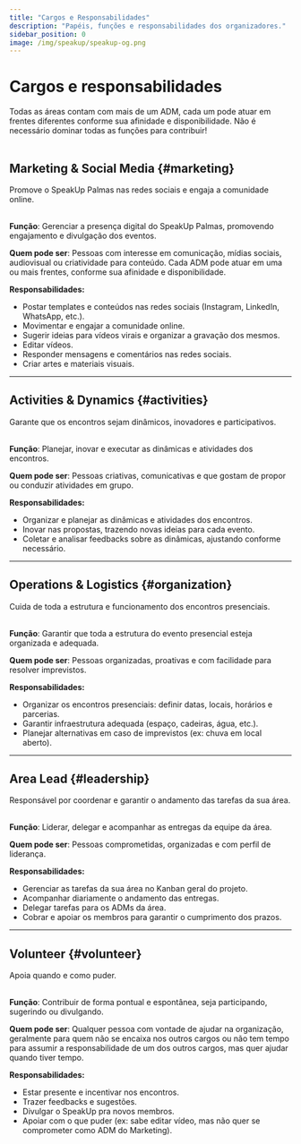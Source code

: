 ```yaml
---
title: "Cargos e Responsabilidades"
description: "Papéis, funções e responsabilidades dos organizadores."
sidebar_position: 0
image: /img/speakup/speakup-og.png
---
```


# Cargos e responsabilidades

<div className="alert alert--warning" role="alert">Todas as áreas contam com mais de um ADM, cada um pode atuar em frentes diferentes conforme sua afinidade e disponibilidade. Não é necessário dominar todas as funções para contribuir!</div>

<br/>

## Marketing & Social Media {#marketing}

<div className="alert alert--info" role="alert">Promove o SpeakUp Palmas nas redes sociais e engaja a comunidade online.</div>

<br/>

**Função**: Gerenciar a presença digital do SpeakUp Palmas, promovendo engajamento e divulgação dos eventos.

**Quem pode ser**: Pessoas com interesse em comunicação, mídias sociais, audiovisual ou criatividade para conteúdo. Cada ADM pode atuar em uma ou mais frentes, conforme sua afinidade e disponibilidade.

**Responsabilidades:**

- Postar templates e conteúdos nas redes sociais (Instagram, LinkedIn, WhatsApp, etc.).
- Movimentar e engajar a comunidade online.
- Sugerir ideias para vídeos virais e organizar a gravação dos mesmos.
- Editar vídeos.
- Responder mensagens e comentários nas redes sociais.
- Criar artes e materiais visuais.

---

## Activities & Dynamics {#activities}

<div className="alert alert--info" role="alert">Garante que os encontros sejam dinâmicos, inovadores e participativos.</div>

<br/>

**Função**: Planejar, inovar e executar as dinâmicas e atividades dos encontros.

**Quem pode ser**: Pessoas criativas, comunicativas e que gostam de propor ou conduzir atividades em grupo.

**Responsabilidades:**

- Organizar e planejar as dinâmicas e atividades dos encontros.
- Inovar nas propostas, trazendo novas ideias para cada evento.
- Coletar e analisar feedbacks sobre as dinâmicas, ajustando conforme necessário.

---

## Operations & Logistics {#organization}

<div className="alert alert--info" role="alert">Cuida de toda a estrutura e funcionamento dos encontros presenciais.</div>

<br/>

**Função**: Garantir que toda a estrutura do evento presencial esteja organizada e adequada.

**Quem pode ser**: Pessoas organizadas, proativas e com facilidade para resolver imprevistos.

**Responsabilidades:**

- Organizar os encontros presenciais: definir datas, locais, horários e parcerias.
- Garantir infraestrutura adequada (espaço, cadeiras, água, etc.).
- Planejar alternativas em caso de imprevistos (ex: chuva em local aberto).

---

## Area Lead {#leadership}

<div className="alert alert--info" role="alert">Responsável por coordenar e garantir o andamento das tarefas da sua área.</div>

<br/>

**Função**: Liderar, delegar e acompanhar as entregas da equipe da área.

**Quem pode ser**: Pessoas comprometidas, organizadas e com perfil de liderança.

**Responsabilidades:**

- Gerenciar as tarefas da sua área no Kanban geral do projeto.
- Acompanhar diariamente o andamento das entregas.
- Delegar tarefas para os ADMs da área.
- Cobrar e apoiar os membros para garantir o cumprimento dos prazos.

---

## Volunteer {#volunteer}

<div className="alert alert--info" role="alert">Apoia quando e como puder.</div>

<br/>

**Função**: Contribuir de forma pontual e espontânea, seja participando, sugerindo ou divulgando.

**Quem pode ser**: Qualquer pessoa com vontade de ajudar na organização, geralmente para quem não se encaixa nos outros cargos ou não tem tempo para assumir a responsabilidade de um dos outros cargos, mas quer ajudar quando tiver tempo.

**Responsabilidades:**

- Estar presente e incentivar nos encontros.
- Trazer feedbacks e sugestões.
- Divulgar o SpeakUp pra novos membros.
- Apoiar com o que puder (ex: sabe editar vídeo, mas não quer se comprometer como ADM do Marketing).
